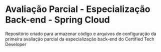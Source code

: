 # Avaliação Parcial - Especialização Back-end - Spring Cloud
Repositório criado para armazenar código e arquivos de configuração da primeira avaliação parcial da especialização back-end do Certified Tech Developer
